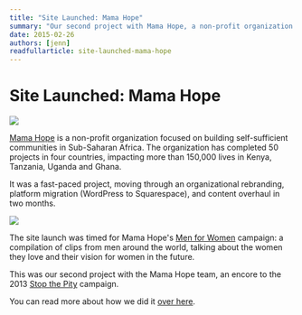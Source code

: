 ```yaml
---
title: "Site Launched: Mama Hope"
summary: "Our second project with Mama Hope, a non-profit organization focused on building self-sufficient communities in Sub-Saharan Africa."
date: 2015-02-26
authors: [jenn]
readfullarticle: site-launched-mama-hope
---
```


# Site Launched: Mama Hope

<a href="http://mamahope.org/"><img src="/assets/img/blog/2015-03-08_1.png" class="center-element border-all"></a>

<a href="http://mamahope.org/">Mama Hope</a> is a non-profit organization focused on building self-sufficient communities in Sub-Saharan Africa. The organization has completed 50 projects in four countries, impacting more than 150,000 lives in Kenya, Tanzania, Uganda and Ghana.

It was a fast-paced project, moving through an organizational rebranding, platform migration (WordPress to Squarespace), and content overhaul in two months.

<a href="http://mamahope.org/"><img src="/assets/img/blog/2015-03-08_2.png" class="center-element border-all"></a>

The site launch was timed for Mama Hope's <a href="http://www.mamahope.org/unlock-potential/">Men for Women</a> campaign: a compilation of clips from men around the world, talking about the women they love and their vision for women in the future.

This was our second project with the Mama Hope team, an encore to the 2013 <a href="/work/stop-the-pity/">Stop the Pity</a> campaign.

You can read more about how we did it <a href="/blog/does-this-look-like-a-squarespace">over here</a>.
